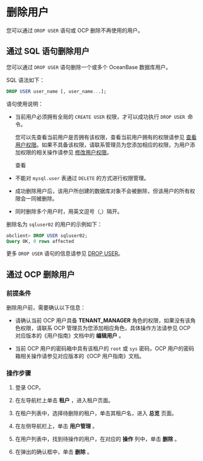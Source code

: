 删除用户 
=========================

您可以通过 `DROP USER` 语句或 OCP 删除不再使用的用户。

通过 SQL 语句删除用户 
----------------------------------

您可以通过 `DROP USER` 语句删除一个或多个 OceanBase 数据库用户。

SQL 语法如下：

```sql
DROP USER user_name [, user_name...];
```



语句使用说明：

* 当前用户必须拥有全局的 `CREATE USER` 权限，才可以成功执行 `DROP USER `命令。

  您可以先查看当前用户是否拥有该权限，查看当前用户拥有的权限请参见 [查看用户权限](/zh-CN/6.administrator-guide/2.basic-database-management/4.manage-tenants/5.manage-users-and-privileges/5.view-user-privileges.md)。如果不具备该权限，请联系管理员为您添加相应的权限，为用户添加权限的相关操作请参见 [修改用户权限](/zh-CN/6.administrator-guide/2.basic-database-management/4.manage-tenants/5.manage-users-and-privileges/6.modify-user-privileges.md)。

  查看
  

* 不能对 `mysql.user` 表通过 `DELETE` 的方式进行权限管理。

  

* 成功删除用户后，该用户所创建的数据库对象不会被删除，但该用户的所有权限会一同被删除。

  

* 同时删除多个用户时，用英文逗号（,）隔开。

  




删除名为 `sqluser02` 的用户的示例如下：

```sql
obclient> DROP USER sqluser02;
Query OK, 0 rows affected
```



更多 `DROP USER` 语句的信息请参见 [DROP USER](/zh-CN/10.sql-reference/5.sql-statements/36.drop-user.md)。

通过 OCP 删除用户 
--------------------------------

### 前提条件 

删除用户前，需要确认以下信息：

* 请确认当前 OCP 用户具备 **TENANT_MANAGER** 角色的权限，如果没有该角色权限，请联系 OCP 管理员为您添加相应角色，具体操作方法请参见 OCP 对应版本的《用户指南》文档中的 **编辑用户** 。

  

* 当前 OCP 用户的密码箱中具有该租户的 `root` 或 `sys` 密码，OCP 用户的密码箱相关操作请参见对应版本的《OCP 用户指南》文档。

  




### 操作步骤 

1. 登录 OCP。

   

2. 在左导航栏上单击 **租户** ，进入租户页面。

   

3. 在租户列表中，选择待删除的租户，单击其租户名，进入 **总览** 页面。

   

4. 在左侧导航栏上，单击 **用户管理** 。

   

5. 在用户列表中，找到待操作的用户，在对应的 **操作** 列中，单击 **删除** 。

   

6. 在弹出的确认框中，单击 **删除** 。

   



